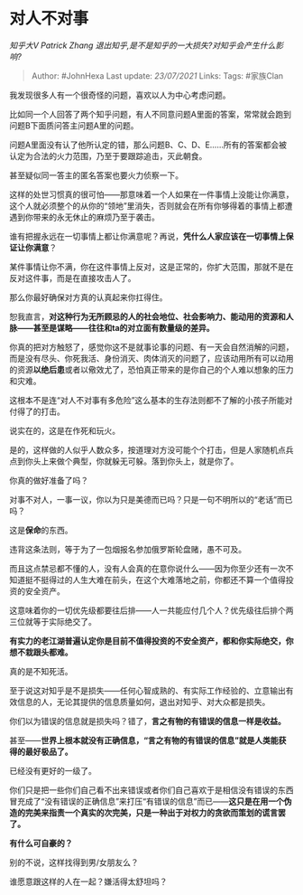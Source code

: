 # 对人不对事
*知乎大V Patrick Zhang 退出知乎,是不是知乎的一大损失?对知乎会产生什么影响?*

> Author: #JohnHexa
Last update: *23/07/2021* 
Links:
Tags:  #家族Clan



我发现很多人有一个很奇怪的问题，喜欢以人为中心考虑问题。

比如同一个人回答了两个知乎问题，有人不同意问题A里面的答案，常常就会跑到问题B下面质问答主问题A里的问题。

问题A里面没有认了他所认定的错，那么问题B、C、D、E……所有的答案都会被认定为合法的火力范围，乃至于要跟踪追击，灭此朝食。

甚至疑似同一答主的匿名答案也要火力侦察一下。

这样的处世习惯真的很可怕——那意味着一个人如果在一件事情上没能让你满意，这个人就必须整个的从你的“领地”里消失，否则就会在所有你够得着的事情上都遭遇到你带来的永无休止的麻烦乃至于袭击。

谁有把握永远在一切事情上都让你满意呢？再说，**凭什么人家应该在一切事情上保证让你满意**？

某件事情让你不满，你在这件事情上反对，这是正常的，你扩大范围，那就不是在反对这件事，而是在直接攻击人了。

那么你最好确保对方真的认真起来你扛得住。

恕我直言，**对这种行为无所顾忌的人的社会地位、社会影响力、能动用的资源和人脉——甚至是谋略——往往和ta的对立面有数量级的差异。**

你真的把对方触怒了，感觉你这不是就事论事的问题、有一天会自然消解的问题，而是没有尽头、你死我活、身份消灭、肉体消灭的问题了，应该动用所有可以动用的资源**以绝后患**或者以儆效尤了，恐怕真正带来的是你自己的个人难以想象的压力和灾难。

这根本不是连“对人不对事有多危险”这么基本的生存法则都不了解的小孩子所能对付得了的打击。

说实在的，这是在作死和玩火。

是的，这样做的人似乎人数众多，按道理对方没可能个个打击，但是人家随机点兵点到你头上来做个典型，你就躲无可躲。落到你头上，就是你了。

你真的做好准备了吗？

对事不对人，一事一议，你以为只是美德而已吗？只是一句不明所以的“老话”而已吗？

这是**保命**的东西。

违背这条法则，等于为了一包烟报名参加俄罗斯轮盘赌，愚不可及。

而且这点禁忌都不懂的人，没有人会真的在意你说什么——因为你至少还有一次不知道挺不挺得过的人生大难在前头，在这个大难落地之前，你都还不算一个值得投资的安全资产。

这意味着你的一切优先级都要往后排——人一共能应付几个人？优先级往后排个两三位就等于实际绝交了。

**有实力的老江湖普遍认定你是目前不值得投资的不安全资产，都和你实际绝交，你想不栽跟头都难。**

真的是不知死活。

至于说这对知乎是不是损失——任何心智成熟的、有实际工作经验的、立意输出有效信息的人，无论其提供的信息质量如何，退出对知乎、对大众都是损失。

你们以为错误的信息就是损失吗？错了，**言之有物的有错误的信息一样是收益。**

甚至——**世界上根本就没有正确信息，“言之有物的有错误的信息”就是人类能获得的最好极品了。**

已经没有更好的一级了。

你们只是把一些你们自己看不出来错误或者你们自己喜欢于是相信没有错误的东西冒充成了“没有错误的正确信息”来打压“有错误的信息”而已——**这只是在用一个伪造的完美来指责一个真实的次完美，只是一种出于对权力的贪欲而策划的谎言罢了。**

**有什么可自豪的？**

  


别的不说，这样找得到男/女朋友么？

谁愿意跟这样的人在一起？嫌活得太舒坦吗？




